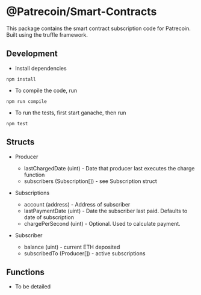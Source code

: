 # @Patrecoin/Smart-Contracts

This package contains the smart contract subscription code for Patrecoin. Built using the truffle framework.

## Development

- Install dependencies
```
npm install
```

- To compile the code, run
```
npm run compile
```


- To run the tests, first start ganache, then run
```
npm test
```

## Structs

- Producer
  - lastChargedDate (uint) - Date that producer last executes the charge function
  - subscribers (Subscription[]) - see Subscription struct

- Subscriptions
  - account (address) - Address of subscriber
  - lastPaymentDate (uint) - Date the subscriber last paid. Defaults to date of subscription
  - chargePerSecond (uint) - Optional. Used to calculate payment.

- Subscriber 
  - balance (uint) - current ETH deposited
  - subscribedTo (Producer[]) - active subscriptions

## Functions
- To be detailed
